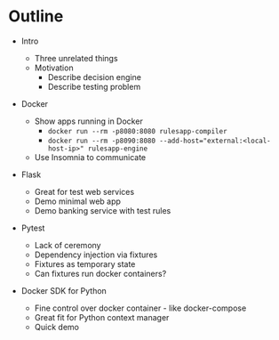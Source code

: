 # Outline

* Intro
    * Three unrelated things
    * Motivation
        * Describe decision engine
        * Describe testing problem

* Docker
    * Show apps running in Docker
        * `docker run --rm -p8080:8080 rulesapp-compiler`
        * `docker run --rm -p8090:8080 --add-host="external:<local-host-ip>" rulesapp-engine`
    * Use Insomnia to communicate

* Flask
    * Great for test web services
    * Demo minimal web app
    * Demo banking service with test rules

* Pytest
    * Lack of ceremony
    * Dependency injection via fixtures
    * Fixtures as temporary state
    * Can fixtures run docker containers?

* Docker SDK for Python
    * Fine control over docker container - like docker-compose
    * Great fit for Python context manager
    * Quick demo
